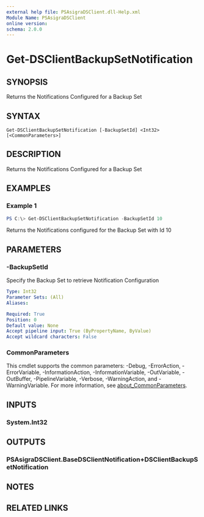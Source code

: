 ```yaml
---
external help file: PSAsigraDSClient.dll-Help.xml
Module Name: PSAsigraDSClient
online version:
schema: 2.0.0
---
```


# Get-DSClientBackupSetNotification

## SYNOPSIS
Returns the Notifications Configured for a Backup Set

## SYNTAX

```
Get-DSClientBackupSetNotification [-BackupSetId] <Int32> [<CommonParameters>]
```

## DESCRIPTION
Returns the Notifications Configured for a Backup Set

## EXAMPLES

### Example 1
```powershell
PS C:\> Get-DSClientBackupSetNotification -BackupSetId 10
```

Returns the Notifications configured for the Backup Set with Id 10

## PARAMETERS

### -BackupSetId
Specify the Backup Set to retrieve Notification Configuration

```yaml
Type: Int32
Parameter Sets: (All)
Aliases:

Required: True
Position: 0
Default value: None
Accept pipeline input: True (ByPropertyName, ByValue)
Accept wildcard characters: False
```

### CommonParameters
This cmdlet supports the common parameters: -Debug, -ErrorAction, -ErrorVariable, -InformationAction, -InformationVariable, -OutVariable, -OutBuffer, -PipelineVariable, -Verbose, -WarningAction, and -WarningVariable. For more information, see [about_CommonParameters](http://go.microsoft.com/fwlink/?LinkID=113216).

## INPUTS

### System.Int32

## OUTPUTS

### PSAsigraDSClient.BaseDSClientNotification+DSClientBackupSetNotification

## NOTES

## RELATED LINKS

